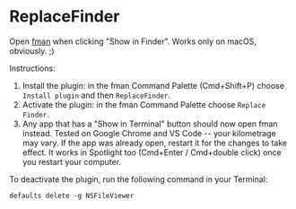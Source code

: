 # ReplaceFinder
Open [fman](https://fman.io/) when clicking "Show in Finder". Works only on macOS, obviously. ;)

Instructions:
1. Install the plugin: in the fman Command Palette (Cmd+Shift+P) choose `Install plugin` and then `ReplaceFinder`.
2. Activate the plugin: in the fman Command Palette choose `Replace Finder`.
3. Any app that has a "Show in Terminal" button should now open fman instead. Tested on Google Chrome and VS Code -- your kilometrage may vary. If the app was already open, restart it for the changes to take effect. It works in Spotlight too (Cmd+Enter / Cmd+double click) once you restart your computer.

To deactivate the plugin, run the following command in your Terminal:
```
defaults delete -g NSFileViewer
```

